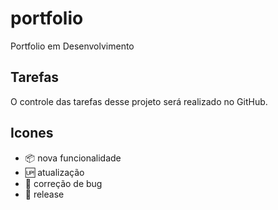 # portfolio

Portfolio em Desenvolvimento

## Tarefas

O controle das tarefas desse projeto será realizado no GitHub.

## Icones

- :package: nova funcionalidade
- :up: atualização
- :bug: correção de bug
- :checkered_flag: release